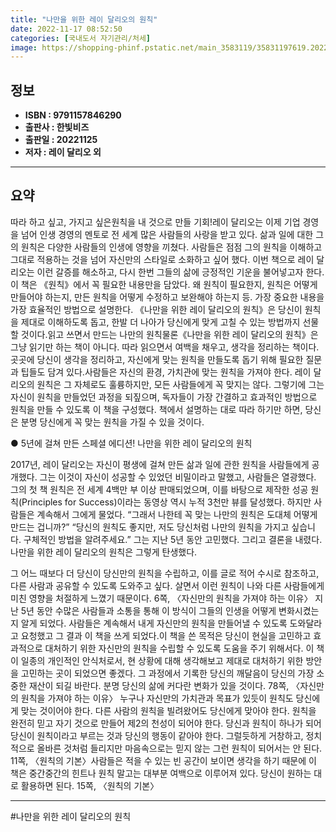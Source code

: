 ```yaml
---
title: "나만을 위한 레이 달리오의 원칙"
date: 2022-11-17 08:52:50
categories: [국내도서 자기관리/처세]
image: https://shopping-phinf.pstatic.net/main_3583119/35831197619.20221114150939.jpg
---
```


## **정보**

- **ISBN : 9791157846290**
- **출판사 : 한빛비즈**
- **출판일 : 20221125**
- **저자 : 레이 달리오 외**

------



## **요약**

따라 하고 싶고, 가지고 싶은원칙을 내 것으로 만들 기회!레이 달리오는 이제 기업 경영을 넘어 인생 경영의 멘토로 전 세계 많은 사람들의 사랑을 받고 있다. 삶과 일에 대한 그의 원칙은 다양한 사람들의 인생에 영향을 끼쳤다. 사람들은 점점 그의 원칙을 이해하고 그대로 적용하는 것을 넘어 자신만의 스타일로 소화하고 싶어 했다. 이번 책으로 레이 달리오는 이런 갈증를 해소하고, 다시 한번 그들의 삶에 긍정적인 기운을 불어넣고자 한다.이 책은 《원칙》에서 꼭 필요한 내용만을 담았다. 왜 원칙이 필요한지, 원칙은 어떻게 만들어야 하는지, 만든 원칙을 어떻게 수정하고 보완해야 하는지 등. 가장 중요한 내용을 가장 효율적인 방법으로 설명한다. 《나만을 위한 레이 달리오의 원칙》은 당신이 원칙을 제대로 이해하도록 돕고, 한발 더 나아가 당신에게 맞게 고칠 수 있는 방법까지 선물할 것이다.읽고 쓰면서 만드는 나만의 원칙물론《나만을 위한 레이 달리오의 원칙》은 그냥 읽기만 하는 책이 아니다. 따라 읽으면서 여백을 채우고, 생각을 정리하는 책이다. 곳곳에 당신이 생각을 정리하고, 자신에게 맞는 원칙을 만들도록 돕기 위해 필요한 질문과 팁들도 담겨 있다.사람들은 자신의 환경, 가치관에 맞는 원칙을 가져야 한다. 레이 달리오의 원칙은 그 자체로도 훌륭하지만, 모든 사람들에게 꼭 맞지는 않다. 그렇기에 그는 자신이 원칙을 만들었던 과정을 되짚으며, 독자들이 가장 간결하고 효과적인 방법으로 원칙을 만들 수 있도록 이 책을 구성했다. 책에서 설명하는 대로 따라 하기만 하면, 당신은 분명 당신에게 꼭 맞는 원칙을 가질 수 있을 것이다.

● 5년에 걸쳐 만든 스페셜 에디션!
나만을 위한 레이 달리오의 원칙

2017년, 레이 달리오는 자신이 평생에 걸쳐 만든 삶과 일에 관한 원칙을 사람들에게 공개했다. 그는 이것이 자신이 성공할 수 있었던 비밀이라고 말했고, 사람들은 열광했다. 그의 첫 책 원칙은 전 세계 4백만 부 이상 판매되었으며, 이를 바탕으로 제작한 성공 원칙(Principles for Success)이라는 동영상 역시 누적 3천만 뷰를 달성했다. 하지만 사람들은 계속해서 그에게 물었다. “그래서 나한테 꼭 맞는 나만의 원칙은 도대체 어떻게 만드는 겁니까?” “당신의 원칙도 좋지만, 저도 당신처럼 나만의 원칙을 가지고 싶습니다. 구체적인 방법을 알려주세요.” 그는 지난 5년 동안 고민했다. 그리고 결론을 내렸다. 나만을 위한 레이 달리오의 원칙은 그렇게 탄생했다.

그 어느 때보다 더 당신이 당신만의 원칙을 수립하고, 이를 글로 적어 수시로 참조하고, 다른 사람과 공유할 수 있도록 도와주고 싶다. 살면서 이런 원칙이 나와 다른 사람들에게 미친 영향을 처절하게 느꼈기 때문이다. 6쪽, 〈자신만의 원칙을 가져야 하는 이유〉 지난 5년 동안 수많은 사람들과 소통을 통해 이 방식이 그들의 인생을 어떻게 변화시켰는지 알게 되었다. 사람들은 계속해서 내게 자신만의 원칙을 만들어낼 수 있도록 도와달라고 요청했고 그 결과 이 책을 쓰게 되었다.이 책을 쓴 목적은 당신이 현실을 고민하고 효과적으로 대처하기 위한 자신만의 원칙을 수립할 수 있도록 도움을 주기 위해서다. 이 책이 일종의 개인적인 안식처로서, 현 상황에 대해 생각해보고 제대로 대처하기 위한 방안을 고민하는 곳이 되었으면 좋겠다. 그 과정에서 기록한 당신의 깨달음이 당신의 가장 소중한 재산이 되길 바란다. 분명 당신의 삶에 커다란 변화가 있을 것이다. 78쪽, 〈자신만의 원칙을 가져야 하는 이유〉 누구나 자신만의 가치관과 목표가 있듯이 원칙도 당신에게 맞는 것이어야 한다. 다른 사람의 원칙을 빌려왔어도 당신에게 맞아야 한다. 원칙을 완전히 믿고 자기 것으로 만들어 제2의 천성이 되어야 한다. 당신과 원칙이 하나가 되어 당신이 원칙이라고 부르는 것과 당신의 행동이 같아야 한다. 그럴듯하게 거창하고, 정치적으로 올바른 것처럼 들리지만 마음속으로는 믿지 않는 그런 원칙이 되어서는 안 된다. 11쪽, 〈원칙의 기본〉사람들은 적을 수 있는 빈 공간이 보이면 생각을 하기 때문에 이 책은 중간중간의 힌트나 원칙 말고는 대부분 여백으로 이루어져 있다. 당신이 원하는 대로 활용하면 된다. 15쪽, 〈원칙의 기본〉

------

#나만을 위한 레이 달리오의 원칙


